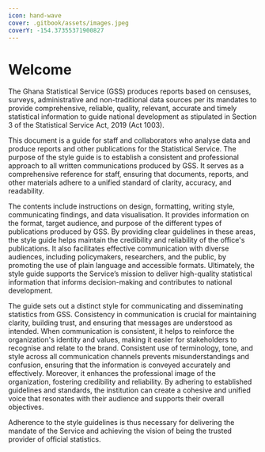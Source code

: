 ```yaml
---
icon: hand-wave
cover: .gitbook/assets/images.jpeg
coverY: -154.37355371900827
---
```


# Welcome

The Ghana Statistical Service (GSS) produces reports based on censuses, surveys, administrative and non-traditional data sources per its mandates to provide comprehensive, reliable, quality, relevant, accurate and timely statistical information to guide national development as stipulated in Section 3 of the Statistical Service Act, 2019 (Act 1003).

This document is a guide for staff and collaborators who analyse data and produce reports and other publications for the Statistical Service. The purpose of the style guide is to establish a consistent and professional approach to all written communications produced by GSS. It serves as a comprehensive reference for staff, ensuring that documents, reports, and other materials adhere to a unified standard of clarity, accuracy, and readability.

The contents include instructions on design, formatting, writing style, communicating findings, and data visualisation. It provides information on the format, target audience, and purpose of the different types of publications produced by GSS. By providing clear guidelines in these areas, the style guide helps maintain the credibility and reliability of the office's publications. It also facilitates effective communication with diverse audiences, including policymakers, researchers, and the public, by promoting the use of plain language and accessible formats. Ultimately, the style guide supports the Service’s mission to deliver high-quality statistical information that informs decision-making and contributes to national development.

The guide sets out a distinct style for communicating and disseminating statistics from GSS. Consistency in communication is crucial for maintaining clarity, building trust, and ensuring that messages are understood as intended. When communication is consistent, it helps to reinforce the organization's identity and values, making it easier for stakeholders to recognise and relate to the brand. Consistent use of terminology, tone, and style across all communication channels prevents misunderstandings and confusion, ensuring that the information is conveyed accurately and effectively. Moreover, it enhances the professional image of the organization, fostering credibility and reliability. By adhering to established guidelines and standards, the institution can create a cohesive and unified voice that resonates with their audience and supports their overall objectives.

Adherence to the style guidelines is thus necessary for delivering the mandate of the Service and achieving the vision of being the trusted provider of official statistics.
